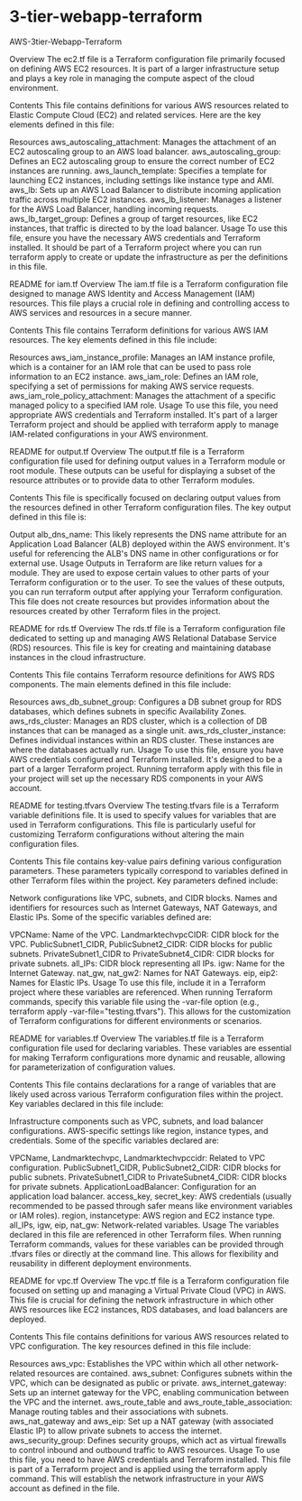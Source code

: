 # 3-tier-webapp-terraform
AWS-3tier-Webapp-Terraform

Overview
The ec2.tf file is a Terraform configuration file primarily focused on defining AWS EC2 resources. It is part of a larger infrastructure setup and plays a key role in managing the compute aspect of the cloud environment.

Contents
This file contains definitions for various AWS resources related to Elastic Compute Cloud (EC2) and related services. Here are the key elements defined in this file:

Resources
aws_autoscaling_attachment: Manages the attachment of an EC2 autoscaling group to an AWS load balancer.
aws_autoscaling_group: Defines an EC2 autoscaling group to ensure the correct number of EC2 instances are running.
aws_launch_template: Specifies a template for launching EC2 instances, including settings like instance type and AMI.
aws_lb: Sets up an AWS Load Balancer to distribute incoming application traffic across multiple EC2 instances.
aws_lb_listener: Manages a listener for the AWS Load Balancer, handling incoming requests.
aws_lb_target_group: Defines a group of target resources, like EC2 instances, that traffic is directed to by the load balancer.
Usage
To use this file, ensure you have the necessary AWS credentials and Terraform installed. It should be part of a Terraform project where you can run terraform apply to create or update the infrastructure as per the definitions in this file.

README for iam.tf
Overview
The iam.tf file is a Terraform configuration file designed to manage AWS Identity and Access Management (IAM) resources. This file plays a crucial role in defining and controlling access to AWS services and resources in a secure manner.

Contents
This file contains Terraform definitions for various AWS IAM resources. The key elements defined in this file include:

Resources
aws_iam_instance_profile: Manages an IAM instance profile, which is a container for an IAM role that can be used to pass role information to an EC2 instance.
aws_iam_role: Defines an IAM role, specifying a set of permissions for making AWS service requests.
aws_iam_role_policy_attachment: Manages the attachment of a specific managed policy to a specified IAM role.
Usage
To use this file, you need appropriate AWS credentials and Terraform installed. It's part of a larger Terraform project and should be applied with terraform apply to manage IAM-related configurations in your AWS environment.

README for output.tf
Overview
The output.tf file is a Terraform configuration file used for defining output values in a Terraform module or root module. These outputs can be useful for displaying a subset of the resource attributes or to provide data to other Terraform modules.

Contents
This file is specifically focused on declaring output values from the resources defined in other Terraform configuration files. The key output defined in this file is:

Output
alb_dns_name: This likely represents the DNS name attribute for an Application Load Balancer (ALB) deployed within the AWS environment. It's useful for referencing the ALB's DNS name in other configurations or for external use.
Usage
Outputs in Terraform are like return values for a module. They are used to expose certain values to other parts of your Terraform configuration or to the user. To see the values of these outputs, you can run terraform output after applying your Terraform configuration. This file does not create resources but provides information about the resources created by other Terraform files in the project.

README for rds.tf
Overview
The rds.tf file is a Terraform configuration file dedicated to setting up and managing AWS Relational Database Service (RDS) resources. This file is key for creating and maintaining database instances in the cloud infrastructure.

Contents
This file contains Terraform resource definitions for AWS RDS components. The main elements defined in this file include:

Resources
aws_db_subnet_group: Configures a DB subnet group for RDS databases, which defines subnets in specific Availability Zones.
aws_rds_cluster: Manages an RDS cluster, which is a collection of DB instances that can be managed as a single unit.
aws_rds_cluster_instance: Defines individual instances within an RDS cluster. These instances are where the databases actually run.
Usage
To use this file, ensure you have AWS credentials configured and Terraform installed. It's designed to be a part of a larger Terraform project. Running terraform apply with this file in your project will set up the necessary RDS components in your AWS account.

README for testing.tfvars
Overview
The testing.tfvars file is a Terraform variable definitions file. It is used to specify values for variables that are used in Terraform configurations. This file is particularly useful for customizing Terraform configurations without altering the main configuration files.

Contents
This file contains key-value pairs defining various configuration parameters. These parameters typically correspond to variables defined in other Terraform files within the project. Key parameters defined include:

Network configurations like VPC, subnets, and CIDR blocks.
Names and identifiers for resources such as Internet Gateways, NAT Gateways, and Elastic IPs.
Some of the specific variables defined are:

VPCName: Name of the VPC.
LandmarktechvpcCIDR: CIDR block for the VPC.
PublicSubnet1_CIDR, PublicSubnet2_CIDR: CIDR blocks for public subnets.
PrivateSubnet1_CIDR to PrivateSubnet4_CIDR: CIDR blocks for private subnets.
all_IPs: CIDR block representing all IPs.
igw: Name for the Internet Gateway.
nat_gw, nat_gw2: Names for NAT Gateways.
eip, eip2: Names for Elastic IPs.
Usage
To use this file, include it in a Terraform project where these variables are referenced. When running Terraform commands, specify this variable file using the -var-file option (e.g., terraform apply -var-file="testing.tfvars"). This allows for the customization of Terraform configurations for different environments or scenarios.

README for variables.tf
Overview
The variables.tf file is a Terraform configuration file used for declaring variables. These variables are essential for making Terraform configurations more dynamic and reusable, allowing for parameterization of configuration values.

Contents
This file contains declarations for a range of variables that are likely used across various Terraform configuration files within the project. Key variables declared in this file include:

Infrastructure components such as VPC, subnets, and load balancer configurations.
AWS-specific settings like region, instance types, and credentials.
Some of the specific variables declared are:

VPCName, Landmarktechvpc, Landmarktechvpccidr: Related to VPC configuration.
PublicSubnet1_CIDR, PublicSubnet2_CIDR: CIDR blocks for public subnets.
PrivateSubnet1_CIDR to PrivateSubnet4_CIDR: CIDR blocks for private subnets.
ApplicationLoadBalancer: Configuration for an application load balancer.
access_key, secret_key: AWS credentials (usually recommended to be passed through safer means like environment variables or IAM roles).
region, instancetype: AWS region and EC2 instance type.
all_IPs, igw, eip, nat_gw: Network-related variables.
Usage
The variables declared in this file are referenced in other Terraform files. When running Terraform commands, values for these variables can be provided through .tfvars files or directly at the command line. This allows for flexibility and reusability in different deployment environments.

README for vpc.tf
Overview
The vpc.tf file is a Terraform configuration file focused on setting up and managing a Virtual Private Cloud (VPC) in AWS. This file is crucial for defining the network infrastructure in which other AWS resources like EC2 instances, RDS databases, and load balancers are deployed.

Contents
This file contains definitions for various AWS resources related to VPC configuration. The key resources defined in this file include:

Resources
aws_vpc: Establishes the VPC within which all other network-related resources are contained.
aws_subnet: Configures subnets within the VPC, which can be designated as public or private.
aws_internet_gateway: Sets up an internet gateway for the VPC, enabling communication between the VPC and the internet.
aws_route_table and aws_route_table_association: Manage routing tables and their associations with subnets.
aws_nat_gateway and aws_eip: Set up a NAT gateway (with associated Elastic IP) to allow private subnets to access the internet.
aws_security_group: Defines security groups, which act as virtual firewalls to control inbound and outbound traffic to AWS resources.
Usage
To use this file, you need to have AWS credentials and Terraform installed. This file is part of a Terraform project and is applied using the terraform apply command. This will establish the network infrastructure in your AWS account as defined in the file.
